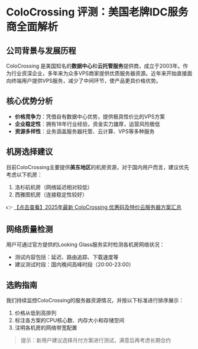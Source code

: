 # ColoCrossing 评测：美国老牌IDC服务商全面解析

## 公司背景与发展历程

ColoCrossing 是美国知名的**数据中心**和**云托管服务**提供商，成立于2003年。作为行业资深企业，多年来为众多VPS商家提供优质服务器资源。近年来开始直接面向终端用户提供VPS服务，减少了中间环节，使产品更具价格优势。

## 核心优势分析

- **价格竞争力**：凭借自有数据中心优势，提供极具性价比的VPS方案
- **企业稳定性**：拥有18年行业经验，资金实力雄厚，运营风险极低
- **资源多样性**：业务涵盖服务器托管、云计算、VPS等多种服务

## 机房选择建议

目前ColoCrossing主要提供**美东地区**的机房资源，对于国内用户而言，建议优先考虑以下机房：

1. 洛杉矶机房（网络延迟相对较低）
2. 西雅图机房（连接稳定性较好）

👉 [【点击查看】2025年最新 ColoCrossing 优惠码及特价云服务器方案汇总](https://bit.ly/ColoCrossing)

## 网络质量检测

用户可通过官方提供的Looking Glass服务实时检测各机房网络状况：
- 测试内容包括：延迟、路由追踪、下载速度等
- 建议测试时段：国内晚间高峰时段（20:00-23:00）

## 选购指南

我们持续监控ColoCrossing的服务器资源情况，并按以下标准进行排序展示：
1. 价格从低到高排列
2. 标注各方案的CPU核心数、内存大小和存储空间
3. 注明各机房的网络带宽配置

> 提示：新用户建议选择月付方案进行测试，满意后再考虑长期合约